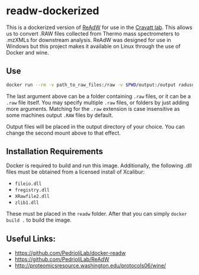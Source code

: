 # readw-dockerized

This is a dockerized version of [ReAdW](https://github.com/PedrioliLab/ReAdW) for use in the [Cravatt lab](https://scripps.edu/cravatt). This allows us to convert .RAW files collected from Thermo mass spectrometers to .mzXMLs for downstream analysis. ReAdW was designed for use in Windows but this project makes it available on Linux through the use of Docker and wine.


## Use

```bash
docker run --rm -v path_to_raw_files:/raw -v $PWD/output:/output radusuciu/readw-dockerized /raw/experiment_123
```

The last argument above can be a folder containing `.raw` files, or it can be a `.raw` file itself. You may specify multiple `.raw` files, or folders by just adding more arguments. Matching for the `.raw` extension is case insensitive as some machines output `.RAW` files by default.

Output files will be placed in the output directory of your choice. You can change the second mount above to that effect.


## Installation Requirements

Docker is required to build and run this image. Additionally, the following .dll files must be obtained from a licensed install of Xcalibur:

- `fileio.dll`
- `fregistry.dll`
- `XRawfile2.dll`
- `zlib1.dll`

These must be placed in the `readw` folder. After that you can simply `docker build .` to build the image. 


## Useful Links:

- https://github.com/PedrioliLab/docker-readw
- https://github.com/PedrioliLab/ReAdW
- http://proteomicsresource.washington.edu/protocols06/wine/
